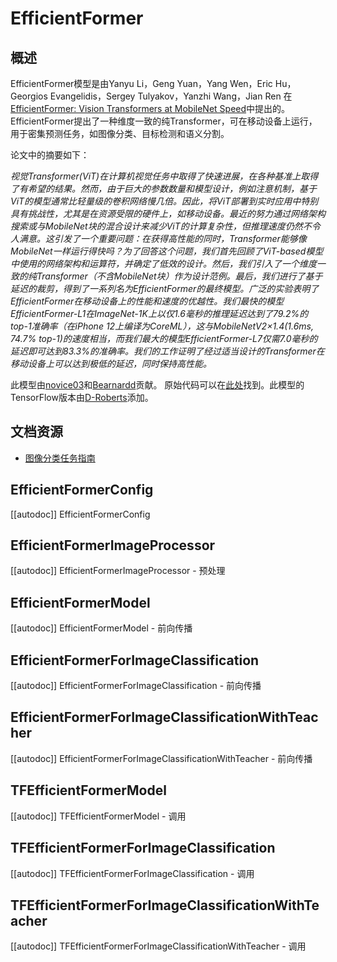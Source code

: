 <!--版权所有2022 HuggingFace团队。保留所有权利。

根据Apache License，Version 2.0（“许可证”）许可；除非符合许可证的规定，
否则您不得使用此文件。您可以在以下网址获取许可证的副本：

http://www.apache.org/licenses/LICENSE-2.0

除非适用法律要求或书面同意，否则根据许可证分发的软件是基于“按原样”分发的，
不附带任何形式的担保或条件。请参阅授权写明的特定语言，
以及许可证下限制的具体内容。

⚠️ 请注意，此文件采用Markdown格式，但包含我们doc-builder（类似于MDX）的特定语法，
可能无法在您的Markdown查看器中正确渲染。

-->

# EfficientFormer

## 概述

EfficientFormer模型是由Yanyu Li，Geng Yuan，Yang Wen，Eric Hu，Georgios Evangelidis，Sergey Tulyakov，Yanzhi Wang，Jian Ren
在[EfficientFormer: Vision Transformers at MobileNet Speed](https://arxiv.org/abs/2206.01191)中提出的。
EfficientFormer提出了一种维度一致的纯Transformer，可在移动设备上运行，用于密集预测任务，如图像分类、目标检测和语义分割。

论文中的摘要如下：

*视觉Transformer(ViT)在计算机视觉任务中取得了快速进展，在各种基准上取得了有希望的结果。然而，由于巨大的参数数量和模型设计，例如注意机制，基于ViT的模型通常比轻量级的卷积网络慢几倍。因此，将ViT部署到实时应用中特别具有挑战性，尤其是在资源受限的硬件上，如移动设备。最近的努力通过网络架构搜索或与MobileNet块的混合设计来减少ViT的计算复杂性，但推理速度仍然不令人满意。这引发了一个重要问题：在获得高性能的同时，Transformer能够像MobileNet一样运行得快吗？为了回答这个问题，我们首先回顾了ViT-based模型中使用的网络架构和运算符，并确定了低效的设计。然后，我们引入了一个维度一致的纯Transformer（不含MobileNet块）作为设计范例。最后，我们进行了基于延迟的裁剪，得到了一系列名为EfficientFormer的最终模型。广泛的实验表明了EfficientFormer在移动设备上的性能和速度的优越性。我们最快的模型EfficientFormer-L1在ImageNet-1K上以仅1.6毫秒的推理延迟达到了79.2%的top-1准确率（在iPhone 12上编译为CoreML），这与MobileNetV2×1.4(1.6ms, 74.7% top-1)的速度相当，而我们最大的模型EfficientFormer-L7仅需7.0毫秒的延迟即可达到83.3%的准确率。我们的工作证明了经过适当设计的Transformer在移动设备上可以达到极低的延迟，同时保持高性能。*

此模型由[novice03](https://huggingface.co/novice03)和[Bearnardd](https://huggingface.co/Bearnardd)贡献。
原始代码可以在[此处](https://github.com/snap-research/EfficientFormer)找到。此模型的TensorFlow版本由[D-Roberts](https://huggingface.co/D-Roberts)添加。

## 文档资源

- [图像分类任务指南](../tasks/image_classification)

## EfficientFormerConfig

[[autodoc]] EfficientFormerConfig

## EfficientFormerImageProcessor

[[autodoc]] EfficientFormerImageProcessor
    - 预处理

## EfficientFormerModel

[[autodoc]] EfficientFormerModel
    - 前向传播

## EfficientFormerForImageClassification

[[autodoc]] EfficientFormerForImageClassification
    - 前向传播

## EfficientFormerForImageClassificationWithTeacher

[[autodoc]] EfficientFormerForImageClassificationWithTeacher
    - 前向传播

## TFEfficientFormerModel

[[autodoc]] TFEfficientFormerModel
    - 调用

## TFEfficientFormerForImageClassification

[[autodoc]] TFEfficientFormerForImageClassification
    - 调用

## TFEfficientFormerForImageClassificationWithTeacher

[[autodoc]] TFEfficientFormerForImageClassificationWithTeacher
    - 调用